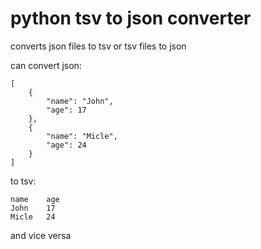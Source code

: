 # python tsv to json converter

converts json files to tsv or tsv files to json

can convert json:

    [
        {
            "name": "John",
            "age": 17
        },
        {
            "name": "Micle",
            "age": 24
        }
    ]

to tsv:

    name    age
    John    17
    Micle   24

and vice versa
